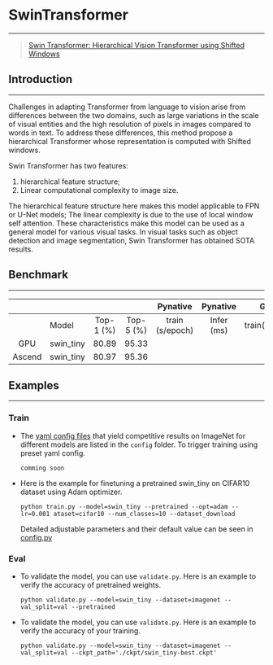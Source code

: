 # SwinTransformer
***
> [Swin Transformer: Hierarchical Vision Transformer using Shifted Windows](https://arxiv.org/pdf/2103.14030.pdf)

## Introduction
***
Challenges in adapting Transformer from language to vision arise from differences
between the two domains, such as large variations in the
scale of visual entities and the high resolution of pixels
in images compared to words in text. To address these
differences, this method propose a hierarchical Transformer whose
representation is computed with Shifted windows.

Swin Transformer has two features:  
1. hierarchical feature structure;  
2. Linear computational complexity to image size.  

The hierarchical feature structure here makes this model applicable to FPN or U-Net models; The linear complexity is due to the use of local window self attention. These characteristics make this model can be used as a general model for various visual tasks. In visual tasks such as object detection and image segmentation, Swin Transformer has obtained SOTA results.
## Benchmark
***

|        |           |           |           |    Pynative     |  Pynative  |     Graph      |   Graph    |           |            |
| :----: | --------- | :-------: | :-------: | :-------------: | :--------: | :------------: | :--------: | :-------: | :--------: |
|        | Model     | Top-1 (%) | Top-5 (%) | train (s/epoch) | Infer (ms) | train(s/epoch) | Infer (ms) | Download  |   Config   |
|  GPU   | swin_tiny | 80.89     | 95.33     |                 |            |                |            | [model]() | [config]() |
| Ascend | swin_tiny | 80.97     | 95.36     |                 |            |                |            |           |            |



## Examples

***

### Train

- The [yaml config files](../../config) that yield competitive results on ImageNet for different models are listed in the `config` folder. To trigger training using preset yaml config. 

  ```shell
  comming soon
  ```


- Here is the example for finetuning a pretrained swin_tiny on CIFAR10 dataset using Adam optimizer.

  ```shell
  python train.py --model=swin_tiny --pretrained --opt=adam --lr=0.001 ataset=cifar10 --num_classes=10 --dataset_download
  ```
  
  Detailed adjustable parameters and their default value can be seen in [config.py](../../config.py)

### Eval

- To validate the model, you can use `validate.py`. Here is an example to verify the accuracy of pretrained weights.

  ```shell
  python validate.py --model=swin_tiny --dataset=imagenet --val_split=val --pretrained
  ```

- To validate the model, you can use `validate.py`. Here is an example to verify the accuracy of your training.

  ```shell
  python validate.py --model=swin_tiny --dataset=imagenet --val_split=val --ckpt_path='./ckpt/swin_tiny-best.ckpt'
  ```

